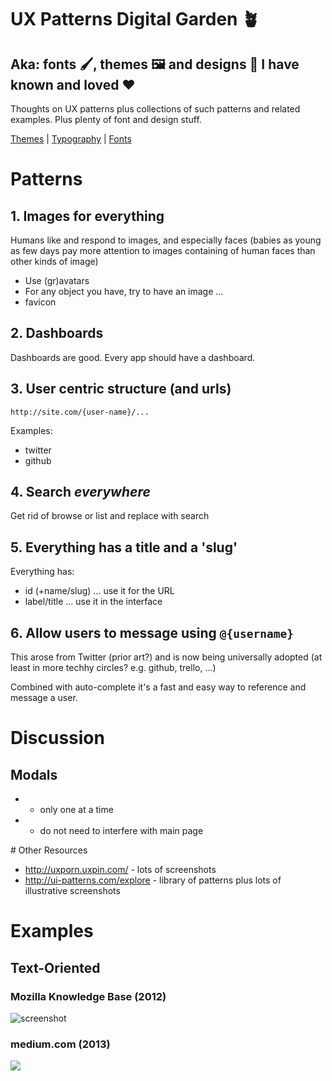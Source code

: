 # UX Patterns Digital Garden 🪴

## Aka: fonts 🖌️, themes 🖼️ and designs 🎨 I have known and loved ❤️

Thoughts on UX patterns plus collections of such patterns and related examples. Plus plenty of font and design stuff.

[Themes](./themes.md) | [Typography](./typography.md) | [Fonts](https://github.com/rufuspollock/ux-patterns/issues/3)

# Patterns

## 1. Images for everything

Humans like and respond to images, and especially faces (babies as young as few days pay more attention to images containing of human faces than other kinds of image)

* Use (gr)avatars
* For any object you have, try to have an image ...
* favicon

## 2. Dashboards

Dashboards are good. Every app should have a dashboard.

## 3. User centric structure (and urls)

```
http://site.com/{user-name}/...
```

Examples:

* twitter
* github

## 4. Search *everywhere*

Get rid of browse or list and replace with search

## 5. Everything has a title and a 'slug'

Everything has:

* id (+name/slug) ... use it for the URL
* label/title ... use it in the interface

## 6. Allow users to message using `@{username}`

This arose from Twitter (prior art?) and is now being universally adopted (at least in more techhy circles? e.g. github, trello, ...)

Combined with auto-complete it's a fast and easy way to reference and message a user.


# Discussion

## Modals

* - only one at a time
* + do not need to interfere with main page


# Other Resources

* http://uxporn.uxpin.com/ - lots of screenshots
* http://ui-patterns.com/explore - library of patterns plus lots of illustrative screenshots


# Examples

## Text-Oriented

### Mozilla Knowledge Base (2012)

<img src="http://i.imgur.com/e5pul.png" alt="screenshot" />

### medium.com (2013)

<img src="http://i.imgur.com/UhWtmGP.png" />
